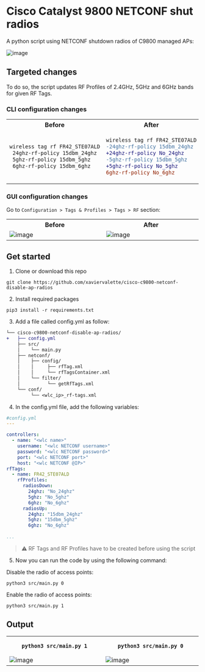 # Cisco Catalyst 9800 NETCONF shut radios
 A python script using NETCONF shutdown radios of C9800 managed APs:
 
<img width="" alt="image" src="https://user-images.githubusercontent.com/28600326/219956385-baa50880-bb4f-490e-89c6-2a4e0782813a.png">

## Targeted changes

To do so, the script updates RF Profiles of 2.4GHz, 5GHz and 6GHz bands for given RF Tags.

### CLI configuration changes

<table>
<tr>
<th width="800px"> Before </th> <th width="800px"> After </th>
</tr>
<tr>
<td>

```diff
wireless tag rf FR42_STE07ALD
 24ghz-rf-policy 15dbm_24ghz
 5ghz-rf-policy 15dbm_5ghz
 6ghz-rf-policy 15dbm_6ghz
```

</td>
<td>
    
```diff
wireless tag rf FR42_STE07ALD
-24ghz-rf-policy 15dbm_24ghz
+24ghz-rf-policy No_24ghz
-5ghz-rf-policy 15dbm_5ghz
+5ghz-rf-policy No_5ghz
6ghz-rf-policy No_6ghz
```
</td>
</tr>
</table>

### GUI configuration changes

Go to ```Configuration > Tags & Profiles > Tags > RF``` section:
<table>
<tr>
<th width="800px"> Before </th> <th width="800px"> After </th>
</tr>
<tr>
<td>

<img width="" alt="image" src="https://user-images.githubusercontent.com/28600326/219962987-7938febe-2207-4e95-8df7-4a37bd23994b.png">
 
 </td>
<td>
 
<img width="" alt="image" src="https://user-images.githubusercontent.com/28600326/219963013-576873af-39b7-4845-95da-ed1e9f0171c3.png">
 
 </td>
</tr>
</table>

## Get started
1. Clone or download this repo
```console
git clone https://github.com/xaviervalette/cisco-c9800-netconf-disable-ap-radios
```
2. Install required packages
```console
pip3 install -r requirements.txt
```
3. Add a file called config.yml as follow:
```diff
└── cisco-c9800-netconf-disable-ap-radios/
+   ├── config.yml
    ├── src/
    │    └── main.py
    ├── netconf/
    │    ├── config/
    │    │     ├── rfTag.xml
    │    │     └── rfTagsContainer.xml
    │    └── filter/
    │          └── getRfTags.xml
    └── conf/
         └── <wlc_ip>_rf-tags.xml  
```
4. In the config.yml file, add the following variables:
```yaml
#config.yml
---

controllers:
  - name: "<wlc name>"
    username: "<wlc NETCONF username>"
    password: "<wlc NETCONF password>"
    port: "<wlc NETCONF port>"
    host: "<wlc NETCONF @IP>"
rfTags:
  - name: FR42_STE07ALD
    rfProfiles:
      radiosDown:
        24ghz: "No_24ghz"
        5ghz: "No_5ghz"
        6ghz: "No_6ghz"
      radiosUp:
        24ghz: "15dbm_24ghz"
        5ghz: "15dbm_5ghz"
        6ghz: "No_6ghz"
      
...

```

> ⚠ RF Tags and RF Profiles have to be created before using the script

5. Now you can run the code by using the following command:

Disable the radio of access points:
```console
python3 src/main.py 0
```

Enable the radio of access points:
```console
python3 src/main.py 1
```

## Output
<table>
<tr>
<th width="800px">

 ```console
python3 src/main.py 1
```
 
</th> <th width="800px">
 
 ```console
python3 src/main.py 0
```
 
 </th>
</tr>
<tr>
<td>

<img width="" alt="image" src="https://user-images.githubusercontent.com/28600326/219943599-50998333-fa66-4aab-96b4-30f38b3e7bcf.png">

</td>
<td>
<img width="" alt="image" src="https://user-images.githubusercontent.com/28600326/219943608-f1ed543c-9799-46b7-bcc5-d8b9a6bb1f5c.png">

</td>
</tr>
</table>
